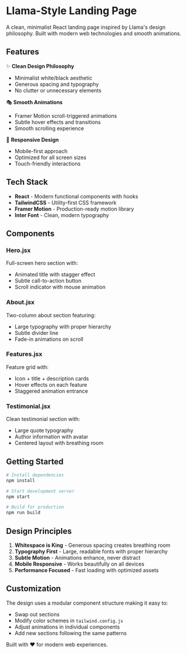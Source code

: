 # Llama-Style Landing Page

A clean, minimalist React landing page inspired by Llama's design philosophy. Built with modern web technologies and smooth animations.

## Features

✨ **Clean Design Philosophy**
- Minimalist white/black aesthetic
- Generous spacing and typography
- No clutter or unnecessary elements

🎭 **Smooth Animations**
- Framer Motion scroll-triggered animations
- Subtle hover effects and transitions
- Smooth scrolling experience

📱 **Responsive Design**
- Mobile-first approach
- Optimized for all screen sizes
- Touch-friendly interactions

## Tech Stack

- **React** - Modern functional components with hooks
- **TailwindCSS** - Utility-first CSS framework
- **Framer Motion** - Production-ready motion library
- **Inter Font** - Clean, modern typography

## Components

### Hero.jsx
Full-screen hero section with:
- Animated title with stagger effect
- Subtle call-to-action button
- Scroll indicator with mouse animation

### About.jsx
Two-column about section featuring:
- Large typography with proper hierarchy
- Subtle divider line
- Fade-in animations on scroll

### Features.jsx
Feature grid with:
- Icon + title + description cards
- Hover effects on each feature
- Staggered animation entrance

### Testimonial.jsx
Clean testimonial section with:
- Large quote typography
- Author information with avatar
- Centered layout with breathing room

## Getting Started

```bash
# Install dependencies
npm install

# Start development server
npm start

# Build for production
npm run build
```

## Design Principles

1. **Whitespace is King** - Generous spacing creates breathing room
2. **Typography First** - Large, readable fonts with proper hierarchy  
3. **Subtle Motion** - Animations enhance, never distract
4. **Mobile Responsive** - Works beautifully on all devices
5. **Performance Focused** - Fast loading with optimized assets

## Customization

The design uses a modular component structure making it easy to:
- Swap out sections
- Modify color schemes in `tailwind.config.js`
- Adjust animations in individual components
- Add new sections following the same patterns

Built with ❤️ for modern web experiences.